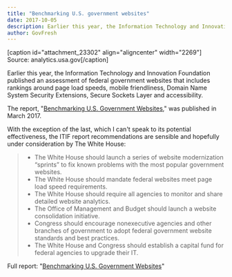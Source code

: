 ```yaml
---
title: "Benchmarking U.S. government websites"
date: 2017-10-05
description: Earlier this year, the Information Technology and Innovation Foundation published an assessment of federal government websites that includes rankings around page load speeds, mobile friendliness, Domain Name System Security Extensions, Secure Sockets Layer and accessibility.
author: GovFresh
---
```


[caption id="attachment_23302" align="aligncenter" width="2269"] Source: analytics.usa.gov[/caption]

Earlier this year, the Information Technology and Innovation Foundation published an assessment of federal government websites that includes rankings around page load speeds, mobile friendliness, Domain Name System Security Extensions, Secure Sockets Layer and accessibility.

The report, "<a href="http://www2.itif.org/2017-benchmarking-government-websites.pdf">Benchmarking U.S. Government Websites</a>," was published in March 2017.

With the exception of the last, which I can't speak to its potential effectiveness, the ITIF report recommendations are sensible and hopefully under consideration by The White House:

<blockquote><ul>
 	<li>The White House should launch a series of website modernization “sprints” to fix known problems with the most popular government websites.</li>
 	<li>The White House should mandate federal websites meet page load speed requirements.</li>
 	<li>The White House should require all agencies to monitor and share detailed website analytics.</li>
 	<li>The Office of Management and Budget should launch a website consolidation initiative.</li>
 	<li>Congress should encourage nonexecutive agencies and other branches of government to adopt federal government website standards and best practices.</li>
 	<li>The White House and Congress should establish a capital fund for federal agencies to upgrade their IT.</li>
</ul></blockquote>

Full report: "<a href="http://www2.itif.org/2017-benchmarking-government-websites.pdf">Benchmarking U.S. Government Websites</a>"
